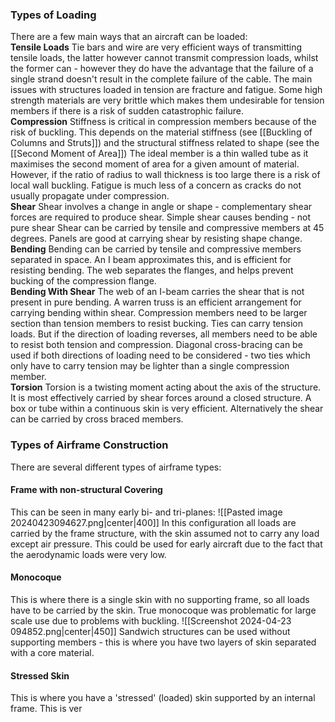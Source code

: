 ### Types of Loading
There are a few main ways that an aircraft can be loaded:
\
**Tensile Loads**
Tie bars and wire are very efficient ways of transmitting tensile loads, the latter however cannot transmit compression loads, whilst the former can - however they do have the advantage that the failure of a single strand doesn't result in the complete failure of the cable.
The main issues with structures loaded in tension are fracture and fatigue. Some high strength materials are very brittle which makes them undesirable for tension members if there is a risk of sudden catastrophic failure.
\
**Compression**
Stiffness is critical in compression members because of the risk of buckling. This depends on the material stiffness (see [[Buckling of Columns and Struts]]) and the structural stiffness related to shape (see the [[Second Moment of Area]])
The ideal member is a thin walled tube as it maximises the second moment of area for a given amount of material. However, if the ratio of radius to wall thickness is too large there is a risk of local wall buckling.
Fatigue is much less of a concern as cracks do not usually propagate under compression.
\
**Shear**
Shear involves a change in angle or shape - complementary shear forces are required to produce shear.
Simple shear causes bending - not pure shear
Shear can be carried by tensile and compressive members at 45 degrees. Panels are good at carrying shear by resisting shape change.
\
**Bending**
Bending can be carried by tensile and compressive members separated in space. An I beam approximates this, and is efficient for resisting bending. The web separates the flanges, and helps prevent bucking of the compression flange.
\
**Bending With Shear**
The web of an I-beam carries the shear that is not present in pure bending. A warren truss is an efficient arrangement for carrying bending within shear. Compression members need to be larger section than tension members to resist bucking. Ties can carry tension loads. But if the direction of loading reverses, all members need to be able to resist both tension and compression.
Diagonal cross-bracing can be used if both directions of loading need to be considered - two ties which only have to carry tension may be lighter than a single compression member.
\
**Torsion**
Torsion is a twisting moment acting about the axis of the structure. It is most effectively carried by shear forces around a closed structure. A box or tube within a continuous skin is very efficient. Alternatively the shear can be carried by cross braced members.
### Types of Airframe Construction
There are several different types of airframe types:
#### Frame with non-structural Covering
This can be seen in many early bi- and tri-planes:
![[Pasted image 20240423094627.png|center|400]]
In this configuration all loads are carried by the frame structure, with the skin assumed not to carry any load except air pressure. This could be used for early aircraft due to the fact that the aerodynamic loads were very low.
#### Monocoque
This is where there is a single skin with no supporting frame, so all loads have to be carried by the skin. True monocoque was problematic for large scale use due to problems with buckling.
![[Screenshot 2024-04-23 094852.png|center|450]]
Sandwich structures can be used without supporting members - this is where you have two layers of skin separated with a core material.
#### Stressed Skin
This is where you have a 'stressed' (loaded) skin supported by an internal frame. This is ver